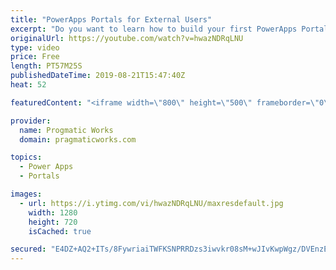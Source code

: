 ```yaml
---
title: "PowerApps Portals for External Users"
excerpt: "Do you want to learn how to build your first PowerApps Portal?   In this demo-heavy session, Brian will discuss how to best use PowerApps Portals and show you how to build your first portal so you can interact with your customer in new and exciting ways.  - - - - - - - - - - - - - - - - - - - - - - -"
originalUrl: https://youtube.com/watch?v=hwazNDRqLNU
type: video
price: Free
length: PT57M25S
publishedDateTime: 2019-08-21T15:47:40Z
heat: 52

featuredContent: "<iframe width=\"800\" height=\"500\" frameborder=\"0\" src=\"https://www.youtube.com/embed/hwazNDRqLNU\" allow=\"accelerometer; autoplay; encrypted-media; gyroscope; picture-in-picture\" allowfullscreen></iframe>"

provider:
  name: Progmatic Works
  domain: pragmaticworks.com

topics:
  - Power Apps
  - Portals

images:
  - url: https://i.ytimg.com/vi/hwazNDRqLNU/maxresdefault.jpg
    width: 1280
    height: 720
    isCached: true

secured: "E4DZ+AQ2+ITs/8FywriaiTWFKSNPRRDzs3iwvkr08sM+wJIvKwpWgz/DVEnzEmgDCoq5iFqphGa+EymU1kXcdfYwDvao11sPwdSdO5zhmzktyVO+Bd6/45PN/kbWHjr/pXQEhSXXyIPVQLnKeEdVbwdjI9S0L67vOaEydHXi362E0JQQbs2bm/pruvIT4HEfbttuesyIyKJ3nSkdgOMVUraB7tr5SyywlLvyiHI1aW0inT3/LAUhVo/UbSzbpI/5WULnC0tiFQJRyhLjBWlAtBVlEQTY+w3FTEBR1vbvsx8aSZDpkaiYU3wdwFmCOjVvC4ahmllKpvWA5/THv/KrPypVrB5WZ5uP5Qy9BOaYoFDEtwhdlIDNS5QznRoFvX9TAkDnLnvcUOhzkbLeFeLi6Ngn4XA7Yt+oPEV1O977lso=;k0awUBET/j/vxHM6DhlQJA=="
---
```


